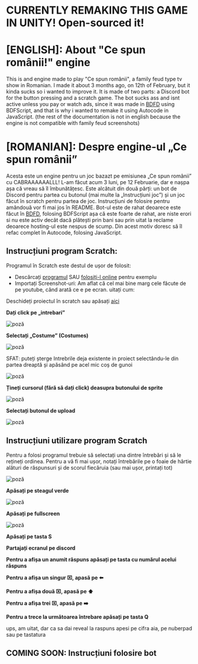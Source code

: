 # CURRENTLY REMAKING THIS GAME IN UNITY! Open-sourced it!

# [ENGLISH]: About "Ce spun românii!" engine
This is and engine made to play "Ce spun românii", a family feud type tv show in Romanian. I made it about 3 months ago, on 12th of February, but it kinda sucks so i wanted to improve it. It is made of two parts: a Discord bot for the button pressing and a scratch game. The bot sucks ass and isnt active unless you pay or watch ads, since it was made in [BDFD](https://nilpointer-software.github.io/bdfd-wiki/foreword.html) using BDFScript, and that is why i wanted to remake it using Autocode in JavaScript. 
(the rest of the documentation is not in english because the engine is not compatible with family feud screenshots)

# [ROMANIAN]: Despre engine-ul „Ce spun românii”
Acesta este un engine pentru un joc bazazt pe  emisiunea „Ce spun românii” cu CABRAAAAAALLL! L-am făcut acum 3 luni, pe 12 Februarie, dar e nașpa așa că vreau să îl îmbunătățesc. Este alcătuit din două părți: un bot de Discord pentru partea cu butonul (mai multe la „Instrucțiuni joc”) și un joc făcut în scratch pentru partea de joc. Instrucțiuni de folosire pentru amândouă vor fi mai jos în README. Bot-ul este de rahat deoarece este făcut în [BDFD](https://nilpointer-software.github.io/bdfd-wiki/foreword.html), folosing BDFScript așa că este foarte de rahat, are niste erori si nu este activ decât dacă plătești prin bani sau prin uitat la reclame deoarece hosting-ul este nespus de scump. Din acest motiv doresc să îl refac complet în Autocode, folosing JavaScript.

## Instrucțiuni program Scratch:
Programul în Scratch este destul de ușor de folosit:
* Descărcați [programul](https://github.com/Vladutzu27/ce-spun-romanii/blob/main/Scratch%20engine/Ce_spun_romanii_engine.sb3) SAU [folosiți-l online](https://scratch.mit.edu/projects/698995116/) pentru exemplu
* Importați Screenshot-uri: Am aflat că cel mai bine marg cele făcute de pe youtube, când arată ce e pe ecran. uitați cum:

Deschideți proiectul în scratch sau apăsați [aici](https://scratch.mit.edu/projects/698995116/editor/)

 **Dați click pe „intrebari”** 

![poză](https://i.imgur.com/PYlbpAB.png)

**Selectați „Costume” (Costumes)**

![poză](https://i.imgur.com/wdbbREk.png)

SFAT: puteți șterge Intrebrile deja existente in proiect selectându-le din partea dreaptă și apăsând pe acel mic coș de gunoi

![poză](https://i.imgur.com/9LYgJmV.png)

**Țineți cursorul (fără să dați click) deasupra butonului de sprite**

![poză](https://i.imgur.com/YUUs1vC.png)

**Selectați butonul de upload**

![poză](https://i.imgur.com/e4nm2iE.png)

## Instrucțiuni utilizare program Scratch

Pentru a folosi programul trebuie să selectați una dintre întrebări și să le rețineți ordinea. Pentru a vă fi mai ușor, notați întrebările pe o foaie de hârtie alături 
de răspunsuri și de scorul fiecăruia (sau mai ușor, printați tot)

![poză](https://i.imgur.com/YJSZ1vb.png)

**Apăsați pe steagul verde**

![poză](https://i.imgur.com/2ihLo6C.png)

**Apăsați pe fullscreen**

![poză](https://i.imgur.com/urNHu92.png)

**Apăsați pe tasta S**

**Partajați ecranul pe discord**

**Pentru a afișa un anumit răspuns apăsați pe tasta cu numărul acelui răspuns**

**Pentru a afișa un singur ⌧, apasă pe ⬅️**

**Pentru a afișa două ⌧, apasă pe ⬆️**

**Pentru a afișa trei ⌧, apasă pe ➡️**

**Pentru a trece la următoarea întrebare apăsați pe tasta Q**

ups, am uitat, dar ca sa dai reveal la raspuns apesi pe cifra aia, pe nuberpad sau pe tastatura

## COMING SOON: Instrucțiuni folosire bot
